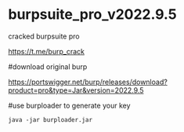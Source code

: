 # burpsuite_pro_v2022.9.5
cracked burpsuite pro

https://t.me/burp_crack

#download original burp

https://portswigger.net/burp/releases/download?product=pro&type=Jar&version=2022.9.5

#use burploader to generate your key

    java -jar burploader.jar

